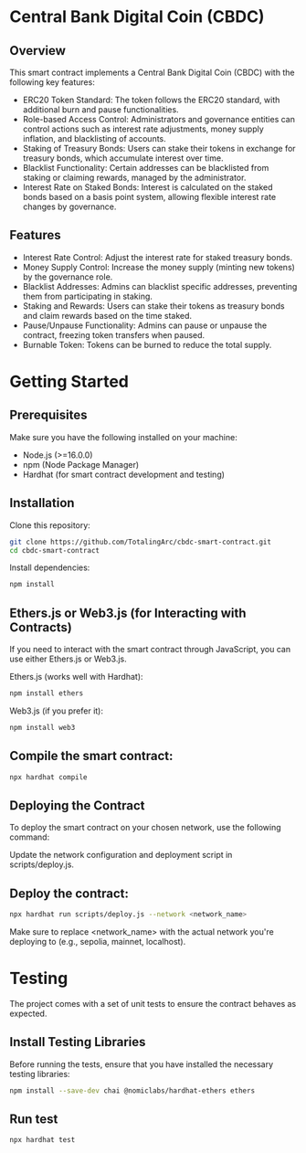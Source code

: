 # Central Bank Digital Coin (CBDC)

## Overview
This smart contract implements a Central Bank Digital Coin (CBDC) with the following key features:

- ERC20 Token Standard: The token follows the ERC20 standard, with additional burn and pause functionalities.
- Role-based Access Control: Administrators and governance entities can control actions such as interest rate adjustments, money supply inflation, and blacklisting of accounts.
- Staking of Treasury Bonds: Users can stake their tokens in exchange for treasury bonds, which accumulate interest over time.
- Blacklist Functionality: Certain addresses can be blacklisted from staking or claiming rewards, managed by the administrator.
- Interest Rate on Staked Bonds: Interest is calculated on the staked bonds based on a basis point system, allowing flexible interest rate changes by governance.

## Features
- Interest Rate Control: Adjust the interest rate for staked treasury bonds.
- Money Supply Control: Increase the money supply (minting new tokens) by the governance role.
- Blacklist Addresses: Admins can blacklist specific addresses, preventing them from participating in staking.
- Staking and Rewards: Users can stake their tokens as treasury bonds and claim rewards based on the time staked.
- Pause/Unpause Functionality: Admins can pause or unpause the contract, freezing token transfers when paused.
- Burnable Token: Tokens can be burned to reduce the total supply.


# Getting Started
## Prerequisites
Make sure you have the following installed on your machine:

- Node.js (>=16.0.0)
- npm (Node Package Manager)
- Hardhat (for smart contract development and testing)

## Installation
Clone this repository:

```bash
git clone https://github.com/TotalingArc/cbdc-smart-contract.git
cd cbdc-smart-contract
```

Install dependencies:

```bash
npm install
```
## Ethers.js or Web3.js (for Interacting with Contracts)
If you need to interact with the smart contract through JavaScript, you can use either Ethers.js or Web3.js.

Ethers.js (works well with Hardhat):

```bash
npm install ethers
```
Web3.js (if you prefer it):

```bash
npm install web3
```

## Compile the smart contract:

``` bash
npx hardhat compile
```
## Deploying the Contract
To deploy the smart contract on your chosen network, use the following command:

Update the network configuration and deployment script in scripts/deploy.js.

## Deploy the contract:

```bash
npx hardhat run scripts/deploy.js --network <network_name>
```

Make sure to replace <network_name> with the actual network you're deploying to (e.g., sepolia, mainnet, localhost).

# Testing
The project comes with a set of unit tests to ensure the contract behaves as expected. 

## Install Testing Libraries
Before running the tests, ensure that you have installed the necessary testing libraries:

```bash
npm install --save-dev chai @nomiclabs/hardhat-ethers ethers
```

## Run test

```bash
npx hardhat test
```

